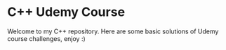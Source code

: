 # C++ Udemy Course

Welcome to my C++ repository.
Here are some basic solutions of Udemy course challenges, enjoy :) 
